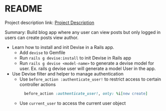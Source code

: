 # README

Project description link: [Project Description](https://www.theodinproject.com/lessons/ruby-on-rails-members-only)

Summary: Build blog app where any user can view posts but only logged in users can create posts view author.

- Learn how to install and init Devise in a Rails app.
  - Add `devise` to Gemfile
  - Run `rails g devise:install` to init Devise in Rails app
  - Run `rails g devise <model-name>` to generate a devise model for user. Ex. rails g devise user will generate a model User in the app.
- Use Devise filter and helper to manage authentication
  - Use `before_action :authenticate_user!` to restrict access to certain controller actions
    ```ruby
      before_action :authenticate_user!, only: %i[new create]
    ```
  - Use `current_user` to access the current user object